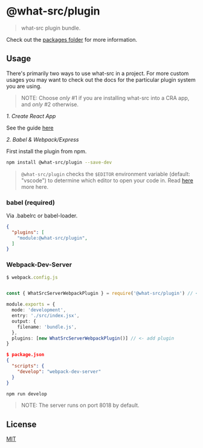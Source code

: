 
# @what-src/plugin

> what-src plugin bundle.

Check out the [packages folder](https://github.com/duroktar/what-src/tree/master/packages) for more information.

## Usage 

There's primarily two ways to use what-src in a project. For more custom usages
you may want to check out the docs for the particular plugin system you are
using.

> NOTE: Choose _only_ #1 if you are installing what-src into a CRA app, and
> _only_ #2 otherwise.

*1. Create React App*

See the guide [here](/packages/what-src-example-cra/SETUP.md)

*2. Babel & Webpack/Express*

First install the plugin from npm.

```sh
npm install @what-src/plugin --save-dev
```

> `@what-src/plugin` checks the `$EDITOR` environment variable (default:
> "vscode") to determine which editor to open your code in. Read
> [here](https://github.com/sindresorhus/env-editor) more here.

### babel (required)

Via .babelrc or babel-loader.
```json
{
  "plugins": [
    "module:@what-src/plugin",
  ]
}
```

### Webpack-Dev-Server

```ts
$ webpack.config.js


const { WhatSrcServerWebpackPlugin } = require('@what-src/plugin') // <- import plugin

module.exports = {
  mode: 'development',
  entry: './src/index.jsx',
  output: {
    filename: 'bundle.js',
  },
  plugins: [new WhatSrcServerWebpackPlugin()] // <- add plugin
}
```

```json
$ package.json
{
  "scripts": {
    "develop": "webpack-dev-server"
  }
}
```

```sh
npm run develop
```

> NOTE: The server runs on port 8018 by default.

## License

[MIT](https://opensource.org/licenses/MIT)
